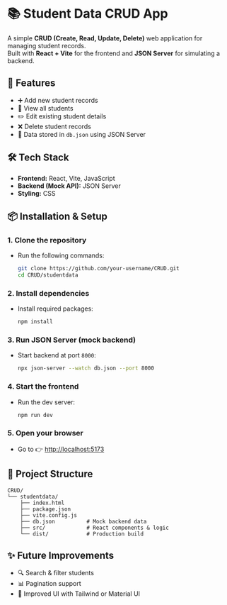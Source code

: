 # 📚 Student Data CRUD App

A simple **CRUD (Create, Read, Update, Delete)** web application for managing student records.  
Built with **React + Vite** for the frontend and **JSON Server** for simulating a backend.  

## 🚀 Features
- ➕ Add new student records  
- 📖 View all students  
- ✏️ Edit existing student details  
- ❌ Delete student records  
- 📂 Data stored in `db.json` using JSON Server  

## 🛠️ Tech Stack
- **Frontend:** React, Vite, JavaScript  
- **Backend (Mock API):** JSON Server  
- **Styling:** CSS  

## 📦 Installation & Setup

### 1. Clone the repository
- Run the following commands:  
  ```bash
  git clone https://github.com/your-username/CRUD.git
  cd CRUD/studentdata
  ```

### 2. Install dependencies
- Install required packages:  
  ```bash
  npm install
  ```

### 3. Run JSON Server (mock backend)
- Start backend at port `8000`:  
  ```bash
  npx json-server --watch db.json --port 8000
  ```

### 4. Start the frontend
- Run the dev server:  
  ```bash
  npm run dev
  ```

### 5. Open your browser
- Go to 👉 [http://localhost:5173](http://localhost:5173)  

## 📂 Project Structure
```
CRUD/
└── studentdata/
    ├── index.html
    ├── package.json
    ├── vite.config.js
    ├── db.json          # Mock backend data
    ├── src/             # React components & logic
    └── dist/            # Production build
```

## ✨ Future Improvements
- 🔍 Search & filter students  
- 📊 Pagination support  
- 🎨 Improved UI with Tailwind or Material UI  
